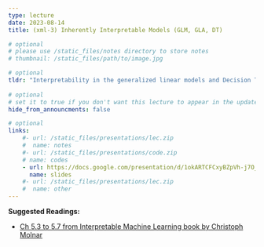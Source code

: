 ```yaml
---
type: lecture
date: 2023-08-14
title: (xml-3) Inherently Interpretable Models (GLM, GLA, DT)

# optional
# please use /static_files/notes directory to store notes
# thumbnail: /static_files/path/to/image.jpg

# optional
tldr: "Interpretability in the generalized linear models and Decision Trees"
  
# optional
# set it to true if you don't want this lecture to appear in the updates section
hide_from_announcments: false

# optional
links: 
    #- url: /static_files/presentations/lec.zip
    #  name: notes
    #- url: /static_files/presentations/code.zip
    # name: codes
    - url: https://docs.google.com/presentation/d/1okARTCFCxyBZpVh-j7O_B8WLn885Hor4HWTQN7HRQTY/edit?usp=sharing
      name: slides
    #- url: /static_files/presentations/lec.zip
    #  name: other
---
```


**Suggested Readings:**

- [Ch 5.3 to 5.7 from Interpretable Machine Learning book by Christoph Molnar](https://christophm.github.io/interpretable-ml-book/interpretability-importance.html)
